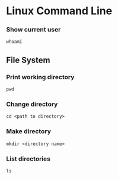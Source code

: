 # Linux Command Line

### Show current user
`whoami`

## File System

### Print working directory
`pwd`

### Change directory
`cd <path to directory>`

### Make directory
`mkdir <directory name>`

### List directories
`ls`

